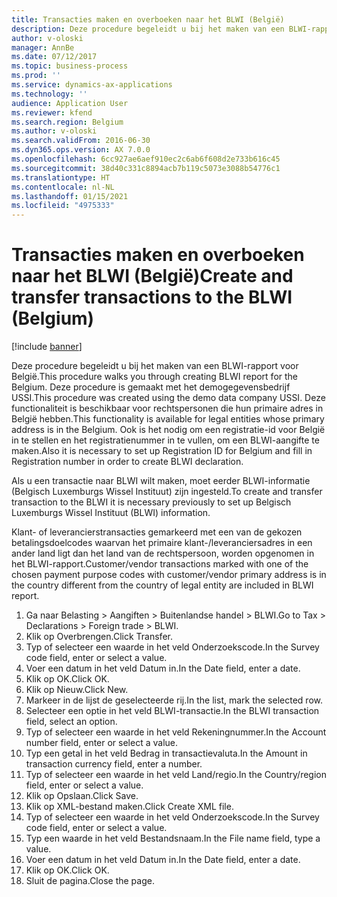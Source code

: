 ```yaml
---
title: Transacties maken en overboeken naar het BLWI (België)
description: Deze procedure begeleidt u bij het maken van een BLWI-rapport voor België.
author: v-oloski
manager: AnnBe
ms.date: 07/12/2017
ms.topic: business-process
ms.prod: ''
ms.service: dynamics-ax-applications
ms.technology: ''
audience: Application User
ms.reviewer: kfend
ms.search.region: Belgium
ms.author: v-oloski
ms.search.validFrom: 2016-06-30
ms.dyn365.ops.version: AX 7.0.0
ms.openlocfilehash: 6cc927ae6aef910ec2c6ab6f608d2e733b616c45
ms.sourcegitcommit: 38d40c331c8894acb7b119c5073e3088b54776c1
ms.translationtype: HT
ms.contentlocale: nl-NL
ms.lasthandoff: 01/15/2021
ms.locfileid: "4975333"
---
```

# <a name="create-and-transfer-transactions-to-the-blwi-belgium"></a><span data-ttu-id="9a381-103">Transacties maken en overboeken naar het BLWI (België)</span><span class="sxs-lookup"><span data-stu-id="9a381-103">Create and transfer transactions to the BLWI (Belgium)</span></span>

[!include [banner](../../includes/banner.md)]

<span data-ttu-id="9a381-104">Deze procedure begeleidt u bij het maken van een BLWI-rapport voor België.</span><span class="sxs-lookup"><span data-stu-id="9a381-104">This procedure walks you through creating BLWI report for the Belgium.</span></span> <span data-ttu-id="9a381-105">Deze procedure is gemaakt met het demogegevensbedrijf USSI.</span><span class="sxs-lookup"><span data-stu-id="9a381-105">This procedure was created using the demo data company USSI.</span></span> <span data-ttu-id="9a381-106">Deze functionaliteit is beschikbaar voor rechtspersonen die hun primaire adres in België hebben.</span><span class="sxs-lookup"><span data-stu-id="9a381-106">This functionality is available for legal entities whose primary address is in the Belgium.</span></span> <span data-ttu-id="9a381-107">Ook is het nodig om een registratie-id voor België in te stellen en het registratienummer in te vullen, om een BLWI-aangifte te maken.</span><span class="sxs-lookup"><span data-stu-id="9a381-107">Also it is necessary to set up Registration ID for Belgium and fill in Registration number in order to create BLWI declaration.</span></span>

<span data-ttu-id="9a381-108">Als u een transactie naar BLWI wilt maken, moet eerder BLWI-informatie (Belgisch Luxemburgs Wissel Instituut) zijn ingesteld.</span><span class="sxs-lookup"><span data-stu-id="9a381-108">To create and transfer transaction to the BLWI it is necessary previously to set up Belgisch Luxemburgs Wissel Instituut (BLWI) information.</span></span>

<span data-ttu-id="9a381-109">Klant- of leverancierstransacties gemarkeerd met een van de gekozen betalingsdoelcodes waarvan het primaire klant-/leveranciersadres in een ander land ligt dan het land van de rechtspersoon, worden opgenomen in het BLWI-rapport.</span><span class="sxs-lookup"><span data-stu-id="9a381-109">Customer/vendor transactions marked with one of the chosen payment purpose codes with customer/vendor primary address is in the country different from the country of legal entity are included in BLWI report.</span></span>

1. <span data-ttu-id="9a381-110">Ga naar Belasting > Aangiften > Buitenlandse handel > BLWI.</span><span class="sxs-lookup"><span data-stu-id="9a381-110">Go to Tax > Declarations > Foreign trade > BLWI.</span></span>
2. <span data-ttu-id="9a381-111">Klik op Overbrengen.</span><span class="sxs-lookup"><span data-stu-id="9a381-111">Click Transfer.</span></span>
3. <span data-ttu-id="9a381-112">Typ of selecteer een waarde in het veld Onderzoekscode.</span><span class="sxs-lookup"><span data-stu-id="9a381-112">In the Survey code field, enter or select a value.</span></span>
4. <span data-ttu-id="9a381-113">Voer een datum in het veld Datum in.</span><span class="sxs-lookup"><span data-stu-id="9a381-113">In the Date field, enter a date.</span></span>
5. <span data-ttu-id="9a381-114">Klik op OK.</span><span class="sxs-lookup"><span data-stu-id="9a381-114">Click OK.</span></span>
6. <span data-ttu-id="9a381-115">Klik op Nieuw.</span><span class="sxs-lookup"><span data-stu-id="9a381-115">Click New.</span></span>
7. <span data-ttu-id="9a381-116">Markeer in de lijst de geselecteerde rij.</span><span class="sxs-lookup"><span data-stu-id="9a381-116">In the list, mark the selected row.</span></span>
8. <span data-ttu-id="9a381-117">Selecteer een optie in het veld BLWI-transactie.</span><span class="sxs-lookup"><span data-stu-id="9a381-117">In the BLWI transaction field, select an option.</span></span>
9. <span data-ttu-id="9a381-118">Typ of selecteer een waarde in het veld Rekeningnummer.</span><span class="sxs-lookup"><span data-stu-id="9a381-118">In the Account number field, enter or select a value.</span></span>
10. <span data-ttu-id="9a381-119">Typ een getal in het veld Bedrag in transactievaluta.</span><span class="sxs-lookup"><span data-stu-id="9a381-119">In the Amount in transaction currency field, enter a number.</span></span>
11. <span data-ttu-id="9a381-120">Typ of selecteer een waarde in het veld Land/regio.</span><span class="sxs-lookup"><span data-stu-id="9a381-120">In the Country/region field, enter or select a value.</span></span>
12. <span data-ttu-id="9a381-121">Klik op Opslaan.</span><span class="sxs-lookup"><span data-stu-id="9a381-121">Click Save.</span></span>
13. <span data-ttu-id="9a381-122">Klik op XML-bestand maken.</span><span class="sxs-lookup"><span data-stu-id="9a381-122">Click Create XML file.</span></span>
14. <span data-ttu-id="9a381-123">Typ of selecteer een waarde in het veld Onderzoekscode.</span><span class="sxs-lookup"><span data-stu-id="9a381-123">In the Survey code field, enter or select a value.</span></span>
15. <span data-ttu-id="9a381-124">Typ een waarde in het veld Bestandsnaam.</span><span class="sxs-lookup"><span data-stu-id="9a381-124">In the File name field, type a value.</span></span>
16. <span data-ttu-id="9a381-125">Voer een datum in het veld Datum in.</span><span class="sxs-lookup"><span data-stu-id="9a381-125">In the Date field, enter a date.</span></span>
17. <span data-ttu-id="9a381-126">Klik op OK.</span><span class="sxs-lookup"><span data-stu-id="9a381-126">Click OK.</span></span>
18. <span data-ttu-id="9a381-127">Sluit de pagina.</span><span class="sxs-lookup"><span data-stu-id="9a381-127">Close the page.</span></span>

